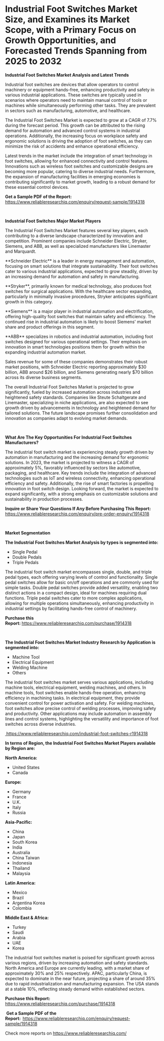 <p><h1>Industrial Foot Switches Market Size, and Examines its Market Scope, with a Primary Focus on Growth Opportunities, and Forecasted Trends Spanning from 2025 to 2032</h1></p><p><strong>Industrial Foot Switches Market Analysis and Latest Trends</strong></p>
<p><p>Industrial foot switches are devices that allow operators to control machinery or equipment hands-free, enhancing productivity and safety in various industrial applications. These switches are typically used in scenarios where operators need to maintain manual control of tools or machines while simultaneously performing other tasks. They are prevalent in sectors such as manufacturing, automotive, and healthcare.</p><p>The Industrial Foot Switches Market is expected to grow at a CAGR of 7.7% during the forecast period. This growth can be attributed to the rising demand for automation and advanced control systems in industrial operations. Additionally, the increasing focus on workplace safety and ergonomic solutions is driving the adoption of foot switches, as they can minimize the risk of accidents and enhance operational efficiency.</p><p>Latest trends in the market include the integration of smart technology in foot switches, allowing for enhanced connectivity and control features. Innovations such as wireless foot switches and customizable designs are becoming more popular, catering to diverse industrial needs. Furthermore, the expansion of manufacturing facilities in emerging economies is contributing significantly to market growth, leading to a robust demand for these essential control devices.</p></p>
<p><strong>Get a Sample PDF of the Report:&nbsp;</strong> <a href="https://www.reliableresearchiq.com/enquiry/request-sample/1914318?utm_campaign=2144&utm_medium=2&utm_source=Github&utm_content=ia&utm_term=20022025&utm_id=industrial-foot-switches">https://www.reliableresearchiq.com/enquiry/request-sample/1914318</a></p>
<p>&nbsp;</p>
<p><strong>Industrial Foot Switches Major Market Players</strong></p>
<p><p>The Industrial Foot Switches Market features several key players, each contributing to a diverse landscape characterized by innovation and competition. Prominent companies include Schneider Electric, Stryker, Siemens, and ABB, as well as specialized manufacturers like Linemaster and Marquardt.</p><p>**Schneider Electric** is a leader in energy management and automation, focusing on smart solutions that integrate sustainability. Their foot switches cater to various industrial applications, expected to grow steadily, driven by an increasing demand for automation and safety in manufacturing.</p><p>**Stryker**, primarily known for medical technology, also produces foot switches for surgical applications. With the healthcare sector expanding, particularly in minimally invasive procedures, Stryker anticipates significant growth in this category.</p><p>**Siemens** is a major player in industrial automation and electrification, offering high-quality foot switches that maintain safety and efficiency. The continued rise in industrial automation is likely to boost Siemens' market share and product offerings in this segment.</p><p>**ABB** specializes in robotics and industrial automation, including foot switches designed for various operational settings. Their emphasis on innovation in smart technologies positions them for growth within the expanding industrial automation market.</p><p>Sales revenue for some of these companies demonstrates their robust market positions, with Schneider Electric reporting approximately $30 billion, ABB around $26 billion, and Siemens generating nearly $70 billion across its diverse business segments.</p><p>The overall Industrial Foot Switches Market is projected to grow significantly, fueled by increased automation across industries and heightened safety standards. Companies like Steute Schaltgerate and Linemaster, specializing in niche applications, are also expected to see growth driven by advancements in technology and heightened demand for tailored solutions. The future landscape promises further consolidation and innovation as companies adapt to evolving market demands.</p></p>
<p>&nbsp;</p>
<p><strong>What Are The Key Opportunities For Industrial Foot Switches Manufacturers?</strong></p>
<p><p>The industrial foot switch market is experiencing steady growth driven by automation in manufacturing and the increasing demand for ergonomic solutions. In 2023, the market is projected to witness a CAGR of approximately 5%, favorably influenced by sectors like automotive, packaging, and healthcare. Key trends include the integration of advanced technologies such as IoT and wireless connectivity, enhancing operational efficiency and safety. Additionally, the rise of smart factories is propelling innovation in foot switch design. Looking forward, the market is expected to expand significantly, with a strong emphasis on customizable solutions and sustainability in production processes.</p></p>
<p><strong>Inquire or Share Your Questions If Any Before Purchasing This Report:</strong> <a href="https://www.reliableresearchiq.com/enquiry/pre-order-enquiry/1914318?utm_campaign=2144&utm_medium=2&utm_source=Github&utm_content=ia&utm_term=20022025&utm_id=industrial-foot-switches">https://www.reliableresearchiq.com/enquiry/pre-order-enquiry/1914318</a></p>
<p>&nbsp;</p>
<p><strong>Market Segmentation</strong></p>
<p><strong>The Industrial Foot Switches Market Analysis by types is segmented into:</strong></p>
<p><ul><li>Single Pedal</li><li>Double Pedals</li><li>Triple Pedals</li></ul></p>
<p><p>The industrial foot switch market encompasses single, double, and triple pedal types, each offering varying levels of control and functionality. Single pedal switches allow for basic on/off operations and are commonly used for simple tasks. Double pedal switches provide added versatility, enabling two distinct actions in a compact design, ideal for machines requiring dual functions. Triple pedal switches cater to more complex applications, allowing for multiple operations simultaneously, enhancing productivity in industrial settings by facilitating hands-free control of machinery.</p></p>
<p><strong>Purchase this Report:&nbsp;</strong><a href="https://www.reliableresearchiq.com/purchase/1914318?utm_campaign=2144&utm_medium=2&utm_source=Github&utm_content=ia&utm_term=20022025&utm_id=industrial-foot-switches">https://www.reliableresearchiq.com/purchase/1914318</a></p>
<p>&nbsp;</p>
<p><strong>The Industrial Foot Switches Market Industry Research by Application is segmented into:</strong></p>
<p><ul><li>Machine Tool</li><li>Electrical Equipment</li><li>Welding Machine</li><li>Others</li></ul></p>
<p><p>The industrial foot switches market serves various applications, including machine tools, electrical equipment, welding machines, and others. In machine tools, foot switches enable hands-free operation, enhancing efficiency in machining tasks. In electrical equipment, they provide convenient control for power activation and safety. For welding machines, foot switches allow precise control of welding processes, improving safety and productivity. Other applications may include automation in assembly lines and control systems, highlighting the versatility and importance of foot switches across diverse industries.</p></p>
<p><a href="https://www.reliableresearchiq.com/industrial-foot-switches-r1914318?utm_campaign=2144&utm_medium=2&utm_source=Github&utm_content=ia&utm_term=20022025&utm_id=industrial-foot-switches">&nbsp;https://www.reliableresearchiq.com/industrial-foot-switches-r1914318</a></p>
<p><strong>In terms of Region, the Industrial Foot Switches Market Players available by Region are:</strong></p>
<p>
    <p> <strong> North America: </strong>
        <ul>
            <li>United States</li>
            <li>Canada</li>
        </ul>
        </p> 
    <p> <strong> Europe: </strong>
        <ul>
            <li>Germany</li>
            <li>France</li>
            <li>U.K.</li>
            <li>Italy</li>
            <li>Russia</li>
        </ul>
        </p> 
    <p> <strong> Asia-Pacific: </strong>
        <ul>
            <li>China</li>
            <li>Japan</li>
            <li>South Korea</li>
            <li>India</li>
            <li>Australia</li>
            <li>China Taiwan</li>
            <li>Indonesia</li>
            <li>Thailand</li>
            <li>Malaysia</li>
        </ul>
        </p> 
    <p> <strong> Latin America: </strong>
        <ul>
            <li>Mexico</li>
            <li>Brazil</li>
            <li>Argentina Korea</li>
            <li>Colombia</li>
        </ul>
        </p> 
    <p> <strong> Middle East & Africa: </strong>
        <ul>
            <li>Turkey</li>
            <li>Saudi</li>
            <li>Arabia</li>
            <li>UAE</li>
            <li>Korea</li>
        </ul>
    </p>
    </p>
<p><p>The industrial foot switches market is poised for significant growth across various regions, driven by increasing automation and safety standards. North America and Europe are currently leading, with a market share of approximately 30% and 25% respectively. APAC, particularly China, is expected to dominate in the near future, projecting a share of around 35% due to rapid industrialization and manufacturing expansion. The USA stands at a stable 10%, reflecting steady demand within established sectors.</p></p>
<p><strong>Purchase this Report: </strong><a href="https://www.reliableresearchiq.com/purchase/1914318?utm_campaign=2144&utm_medium=2&utm_source=Github&utm_content=ia&utm_term=20022025&utm_id=industrial-foot-switches">https://www.reliableresearchiq.com/purchase/1914318</a></p>
<p>&nbsp;<strong>Get a Sample PDF of the Report:&nbsp;&nbsp;</strong><a href="https://www.reliableresearchiq.com/enquiry/request-sample/1914318?utm_campaign=2144&utm_medium=2&utm_source=Github&utm_content=ia&utm_term=20022025&utm_id=industrial-foot-switches">https://www.reliableresearchiq.com/enquiry/request-sample/1914318</a></p>
<p><strong></strong></p>
<p>Check more reports on <a href="https://www.reliableresearchiq.com/?utm_campaign=2144&utm_medium=2&utm_source=Github&utm_content=ia&utm_term=20022025&utm_id=industrial-foot-switches">https://www.reliableresearchiq.com/</a></p>